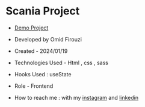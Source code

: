 # Scania Project

- [Demo Project](https://omid-frz.github.io/Scania-project/)

- Developed by Omid Firouzi

- Created - 2024/01/19

- Technologies Used - Html , css , sass

- Hooks Used : useState 

- Role - Frontend

- How to reach me : with my [instagram](https://www.instagram.com/omid_firouzi_web) and [linkedin](https://www.linkedin.com/in/omid-firouzi-9793a62a9/)
